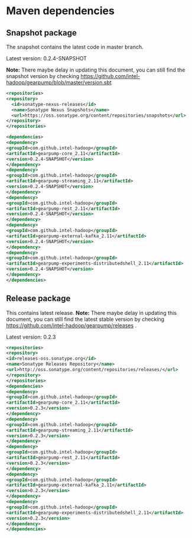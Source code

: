 
# Maven dependencies

## Snapshot package

The snapshot contains the latest code in master branch.

Latest version: 0.2.4-SNAPSHOT

**Note:** There maybe delay in updating this document, you can still find the snapshot version by checking https://github.com/intel-hadoop/gearpump/blob/master/version.sbt

```xml
<repositories>
<repository>
  <id>sonatype-nexus-releases</id>
  <name>Sonatype Nexus Snapshots</name>
  <url>https://oss.sonatype.org/content/repositories/snapshots</url>
</repository>
</repositories>

<dependencies>
<dependency>
<groupId>com.github.intel-hadoop</groupId>
<artifactId>gearpump-core_2.11</artifactId>
<version>0.2.4-SNAPSHOT</version>
</dependency>
<dependency>
<groupId>com.github.intel-hadoop</groupId>
<artifactId>gearpump-streaming_2.11</artifactId>
<version>0.2.4-SNAPSHOT</version>
</dependency>
<dependency>
<groupId>com.github.intel-hadoop</groupId>
<artifactId>gearpump-rest_2.11</artifactId>
<version>0.2.4-SNAPSHOT</version>
</dependency>
<dependency>
<groupId>com.github.intel-hadoop</groupId>
<artifactId>gearpump-external-kafka_2.11</artifactId>
<version>0.2.4-SNAPSHOT</version>
</dependency>
<dependency>
<groupId>com.github.intel-hadoop</groupId>
<artifactId>gearpump-experiments-distributedshell_2.11</artifactId>
<version>0.2.4-SNAPSHOT</version>
</dependency>
</dependencies>
```

## Release package

This contains latest release. 
**Note:** There maybe delay in updating this document, you can still find the latest stable version by checking https://github.com/intel-hadoop/gearpump/releases .

Latest version: 0.2.3

```xml
<repositories>
<repository>
<id>releases-oss.sonatype.org</id>
<name>Sonatype Releases Repository</name>
<url>http://oss.sonatype.org/content/repositories/releases/</url>
</repository>
</repositories>
<dependencies>
<dependency>
<groupId>com.github.intel-hadoop</groupId>
<artifactId>gearpump-core_2.11</artifactId>
<version>0.2.3</version>
</dependency>
<dependency>
<groupId>com.github.intel-hadoop</groupId>
<artifactId>gearpump-streaming_2.11</artifactId>
<version>0.2.3</version>
</dependency>
<dependency>
<groupId>com.github.intel-hadoop</groupId>
<artifactId>gearpump-rest_2.11</artifactId>
<version>0.2.3</version>
</dependency>
<dependency>
<groupId>com.github.intel-hadoop</groupId>
<artifactId>gearpump-external-kafka_2.11</artifactId>
<version>0.2.3</version>
</dependency>
<dependency>
<groupId>com.github.intel-hadoop</groupId>
<artifactId>gearpump-experiments-distributedshell_2.11</artifactId>
<version>0.2.3</version>
</dependency>
</dependencies>
```